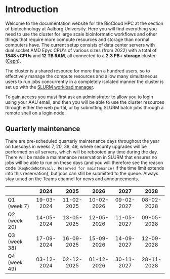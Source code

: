 # Introduction
Welcome to the documentation website for the BioCloud HPC at the section of biotechnology at Aalborg University. Here you will find everything you need to use the cluster for large scale bioinformatic workflows and other things that require more compute resources and storage than normal computers have. The current setup consists of data center servers with dual socket AMD Epyc CPU's of various sizes (from 2022) with a total of **1848 vCPUs** and **12 TB RAM**, all connected to a **2.3 PB+ storage** cluster ([Ceph](https://ceph.com/)).

The cluster is a shared resource for more than a hundred users, so to effectively manage the compute resources and allow many simultaneous users to run jobs concurrently in a completely isolated manner the cluster is set up with the [SLURM workload manager](https://slurm.schedmd.com/archive/slurm-23.02.6/overview.html).

To gain access you must first ask an administrator to allow you to login using your AAU email, and then you will be able to use the cluster resources through either the web portal, or by submitting SLURM batch jobs through a remote shell on a login node.

## Quarterly maintenance
There are pre-scheduled quarterly maintenance days throughout the year on tuesdays in weeks 7, 20, 38, 49, where security upgrades will be performed on all servers, which will be rebooted any time during the day. There will be made a maintenance reservation in SLURM that ensures no jobs will be able to run on these days (and you will therefore see the reason code `(ReqNodeNotAvail, Reserved for maintenance)` if the time limit extends into this reservation), but jobs can still be submitted to the queue. Always stay tuned on the Teams channel for news and announcements.

|  | 2024 | 2025 | 2026 | 2027 | 2028 |
| :--- | :---: | :---: | :---: | :---: | :---: |
| Q1 (week 7) | 19-03-2024 | 11-02-2025 | 10-02-2026 | 09-02-2027 | 08-02-2028 | 
| Q2 (week 20) | 14-05-2024 | 13-05-2025 | 12-05-2026 | 11-05-2027 | 09-05-2028 | 
| Q3 (week 38) | 17-09-2024 | 16-09-2025 | 15-09-2026 | 14-09-2027 | 12-09-2028 | 
| Q4 (week 49) | 03-12-2024 | 02-12-2025 | 01-12-2026 | 30-11-2027 | 28-11-2028 | 
